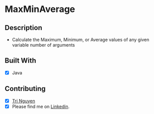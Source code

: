 # MaxMinAverage

## Description

* Calculate the Maximum, Minimum, or Average values of any given variable number of arguments

## Built With
* [x] Java

## Contributing 
* [x] [Tri Nguyen](https://tringuyendeveloper.com/)
* [x] Please find me on [Linkedin](https://www.linkedin.com/in/tri-nguyen-1086).

